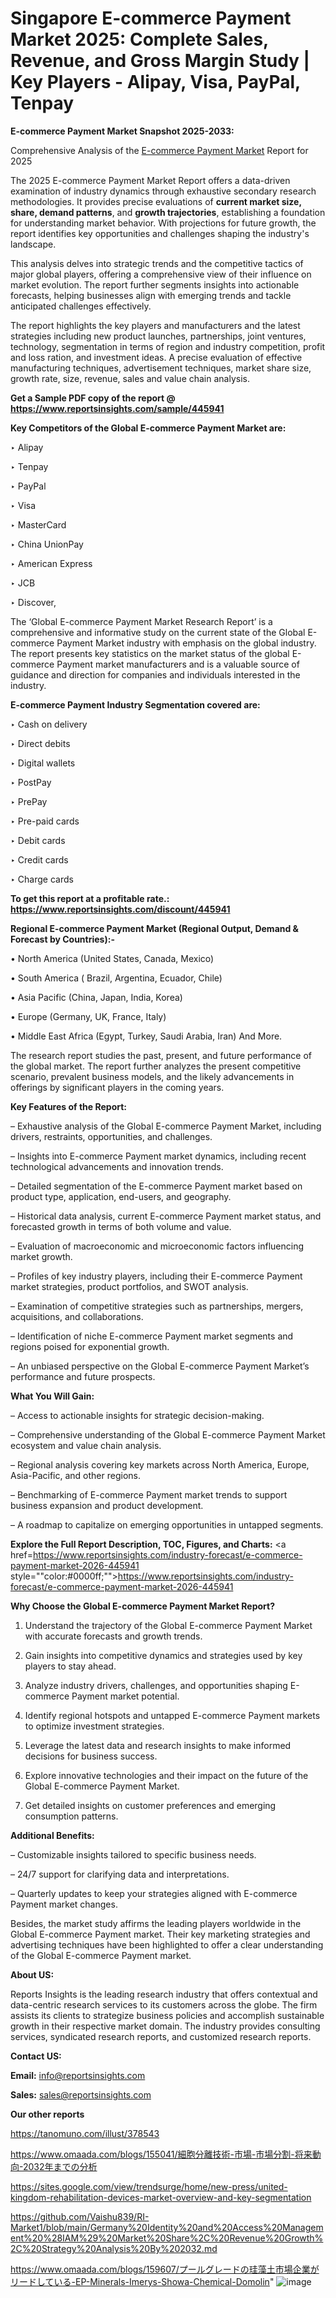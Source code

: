 # Singapore E-commerce Payment Market 2025: Complete Sales, Revenue, and Gross Margin Study | Key Players - Alipay, Visa, PayPal, Tenpay

<strong>E-commerce Payment Market Snapshot 2025-2033:</strong>

Comprehensive Analysis of the <a href=https://www.reportsinsights.com/sample/445941>E-commerce Payment Market</a> Report for 2025

The 2025 E-commerce Payment Market Report offers a data-driven examination of industry dynamics through exhaustive secondary research methodologies. It provides precise evaluations of <strong>current market size, share, demand patterns</strong>, and <strong>growth trajectories</strong>, establishing a foundation for understanding market behavior. With projections for future growth, the report identifies key opportunities and challenges shaping the industry's landscape.

This analysis delves into strategic trends and the competitive tactics of major global players, offering a comprehensive view of their influence on market evolution. The report further segments insights into actionable forecasts, helping businesses align with emerging trends and tackle anticipated challenges effectively.

The report highlights the key players and manufacturers and the latest strategies including new product launches, partnerships, joint ventures, technology, segmentation in terms of region and industry competition, profit and loss ration, and investment ideas. A precise evaluation of effective manufacturing techniques, advertisement techniques, market share size, growth rate, size, revenue, sales and value chain analysis.

<strong>Get a Sample PDF copy of the report @ <a href=https://www.reportsinsights.com/sample/445941 style=color:#0000ff;>https://www.reportsinsights.com/sample/445941</a></strong>

<strong>Key Competitors of the Global E-commerce Payment Market are:</strong>

‣ Alipay

‣ Tenpay

‣ PayPal

‣ Visa

‣ MasterCard

‣ China UnionPay

‣ American Express

‣ JCB

‣ Discover,

The ‘Global E-commerce Payment Market Research Report’ is a comprehensive and informative study on the current state of the Global E-commerce Payment Market industry with emphasis on the global industry. The report presents key statistics on the market status of the global E-commerce Payment market manufacturers and is a valuable source of guidance and direction for companies and individuals interested in the industry.

<strong>E-commerce Payment Industry Segmentation covered are:</strong>

‣ Cash on delivery

‣ Direct debits

‣ Digital wallets

‣ PostPay

‣ PrePay

‣ Pre-paid cards

‣ Debit cards

‣ Credit cards

‣ Charge cards

<strong>To get this report at a profitable rate.: <a href=https://www.reportsinsights.com/discount/445941 style=color:#0000ff;>https://www.reportsinsights.com/discount/445941</a></strong>

<strong>Regional E-commerce Payment Market (Regional Output, Demand &amp; Forecast by Countries):-</strong>

• North America (United States, Canada, Mexico)

• South America ( Brazil, Argentina, Ecuador, Chile)

• Asia Pacific (China, Japan, India, Korea)

• Europe (Germany, UK, France, Italy)

• Middle East Africa (Egypt, Turkey, Saudi Arabia, Iran) And More.

The research report studies the past, present, and future performance of the global market. The report further analyzes the present competitive scenario, prevalent business models, and the likely advancements in offerings by significant players in the coming years.

<strong>Key Features of the Report:</strong>

– Exhaustive analysis of the Global E-commerce Payment Market, including drivers, restraints, opportunities, and challenges.

– Insights into E-commerce Payment market dynamics, including recent technological advancements and innovation trends.

– Detailed segmentation of the E-commerce Payment market based on product type, application, end-users, and geography.

– Historical data analysis, current E-commerce Payment market status, and forecasted growth in terms of both volume and value.

– Evaluation of macroeconomic and microeconomic factors influencing market growth.

– Profiles of key industry players, including their E-commerce Payment market strategies, product portfolios, and SWOT analysis.

– Examination of competitive strategies such as partnerships, mergers, acquisitions, and collaborations.

– Identification of niche E-commerce Payment market segments and regions poised for exponential growth.

– An unbiased perspective on the Global E-commerce Payment Market’s performance and future prospects.

<strong>What You Will Gain:</strong>

– Access to actionable insights for strategic decision-making.

– Comprehensive understanding of the Global E-commerce Payment Market ecosystem and value chain analysis.

– Regional analysis covering key markets across North America, Europe, Asia-Pacific, and other regions.

– Benchmarking of E-commerce Payment market trends to support business expansion and product development.

– A roadmap to capitalize on emerging opportunities in untapped segments.

<strong>Explore the Full Report Description, TOC, Figures, and Charts:</strong>
<a href=https://www.reportsinsights.com/industry-forecast/e-commerce-payment-market-2026-445941 style=""color:#0000ff;"">https://www.reportsinsights.com/industry-forecast/e-commerce-payment-market-2026-445941</a>

<strong>Why Choose the Global E-commerce Payment Market Report?</strong>

1. Understand the trajectory of the Global E-commerce Payment Market with accurate forecasts and growth trends.

2. Gain insights into competitive dynamics and strategies used by key players to stay ahead.

3. Analyze industry drivers, challenges, and opportunities shaping E-commerce Payment market potential.

4. Identify regional hotspots and untapped E-commerce Payment markets to optimize investment strategies.

5. Leverage the latest data and research insights to make informed decisions for business success.

6. Explore innovative technologies and their impact on the future of the Global E-commerce Payment Market.

7. Get detailed insights on customer preferences and emerging consumption patterns.

<strong>Additional Benefits:</strong>

– Customizable insights tailored to specific business needs.

– 24/7 support for clarifying data and interpretations.

– Quarterly updates to keep your strategies aligned with E-commerce Payment market changes.

Besides, the market study affirms the leading players worldwide in the Global E-commerce Payment market. Their key marketing strategies and advertising techniques have been highlighted to offer a clear understanding of the Global E-commerce Payment market.

<strong><strong>About US</strong>:</strong>

Reports Insights is the leading research industry that offers contextual and data-centric research services to its customers across the globe. The firm assists its clients to strategize business policies and accomplish sustainable growth in their respective market domain. The industry provides consulting services, syndicated research reports, and customized research reports.

<strong>Contact US:</strong>

<p class=><b>Email:</b> <a href=mailto:info@reportsinsights.com>info@reportsinsights.com</a></p>
<p class=><b>Sales:</b> <a href=mailto:sales@reportsinsights.com>sales@reportsinsights.com</a></p>

<strong>Our other reports</strong>

<a href=https://tanomuno.com/illust/378543>https://tanomuno.com/illust/378543</a>

<a href=https://www.omaada.com/blogs/155041/細胞分離技術-市場-市場分割-将来動向-2032年までの分析>https://www.omaada.com/blogs/155041/細胞分離技術-市場-市場分割-将来動向-2032年までの分析</a>

<a href=https://sites.google.com/view/trendsurge/home/new-press/united-kingdom-rehabilitation-devices-market-overview-and-key-segmentation>https://sites.google.com/view/trendsurge/home/new-press/united-kingdom-rehabilitation-devices-market-overview-and-key-segmentation</a>

<a href=https://github.com/Vaishu839/RI-Market1/blob/main/Germany%20Identity%20and%20Access%20Management%20%28IAM%29%20Market%20Share%2C%20Revenue%20Growth%2C%20Strategy%20Analysis%20By%202032.md>https://github.com/Vaishu839/RI-Market1/blob/main/Germany%20Identity%20and%20Access%20Management%20%28IAM%29%20Market%20Share%2C%20Revenue%20Growth%2C%20Strategy%20Analysis%20By%202032.md</a>

<a href=https://www.omaada.com/blogs/159607/プールグレードの珪藻土市場企業がリードしている-EP-Minerals-Imerys-Showa-Chemical-Domolin>https://www.omaada.com/blogs/159607/プールグレードの珪藻土市場企業がリードしている-EP-Minerals-Imerys-Showa-Chemical-Domolin</a>"
![image](https://github.com/user-attachments/assets/d7efcf54-1fcf-4844-bfdd-a8d6eb1db1b7)
